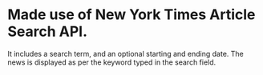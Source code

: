 # Made use of New York Times Article Search API.
It includes a search term, and an optional starting and ending date. The news is displayed as per the keyword typed in the search field.

